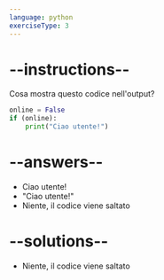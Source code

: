 ```yaml
---
language: python
exerciseType: 3
---
```


# --instructions--

Cosa mostra questo codice nell'output?
```python
online = False
if (online):
	print("Ciao utente!")
```

# --answers--

- Ciao utente!
- "Ciao utente!"
- Niente, il codice viene saltato

# --solutions--

- Niente, il codice viene saltato
